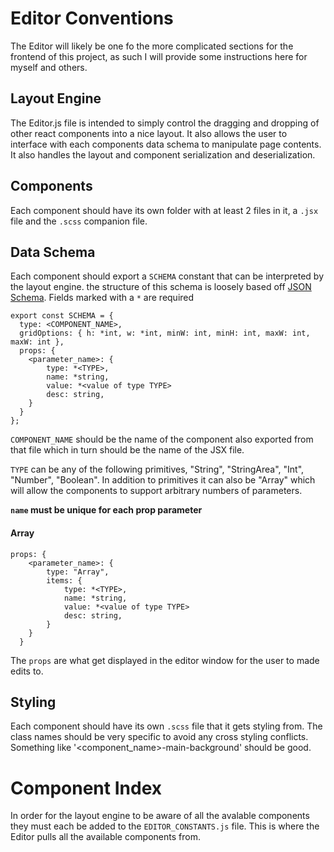 # Editor Conventions
The Editor will likely be one fo the more complicated sections for the frontend of this project, as such I will provide
some instructions here for myself and others.

## Layout Engine
The Editor.js file is intended to simply control the dragging and dropping of other react components into a nice layout.
It also allows the user to interface with each components data schema to manipulate page contents. It also handles
the layout and component serialization and deserialization.

## Components
Each component should have its own folder with at least 2 files in it, a `.jsx` file and the `.scss` companion file. 

## Data Schema
Each component should export a `SCHEMA` constant that can be interpreted by the layout engine. the structure of
this schema is loosely based off [JSON Schema](https://json-schema.org/). Fields marked with a `*` are required

    export const SCHEMA = {
      type: <COMPONENT_NAME>,
      gridOptions: { h: *int, w: *int, minW: int, minH: int, maxW: int, maxW: int },
      props: {
        <parameter_name>: {
            type: *<TYPE>,
            name: *string,
            value: *<value of type TYPE>
            desc: string,
        }
      }
    };
    
`COMPONENT_NAME` should be the name of the component also exported from that file which in turn should be the name of the JSX file.

`TYPE` can be any of the following primitives, "String", "StringArea", "Int", "Number", "Boolean". In addition to primitives it can
also be "Array" which will allow the components to support arbitrary numbers of parameters.

**`name` must be unique for each prop parameter**

#### Array
    props: {
        <parameter_name>: {
            type: "Array",
            items: {
                type: *<TYPE>,
                name: *string,
                value: *<value of type TYPE>
                desc: string,
            }
        }
      }
      
The `props` are what get displayed in the editor window for the user to made edits to.

## Styling
Each component should have its own `.scss` file that it gets styling from. The class names should be very specific to
avoid any cross styling conflicts. Something like '<component_name>-main-background' should be good.

# Component Index
In order for the layout engine to be aware of all the avalable components they must each be added to the `EDITOR_CONSTANTS.js`
file. This is where the Editor pulls all the available components from.